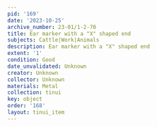 ```yaml
---
pid: '169'
date: '2023-10-25'
archive_number: 23-01/1-2-70
title: Ear marker with a "X" shaped end
subjects: Cattle|Work|Animals
description: Ear marker with a "X" shaped end
extent: '1'
condition: Good
date_unvalidated: Unknown
creator: Unknown
collector: Unknown
materials: Metal
collection: tinui
key: object
order: '168'
layout: tinui_item
---
```

